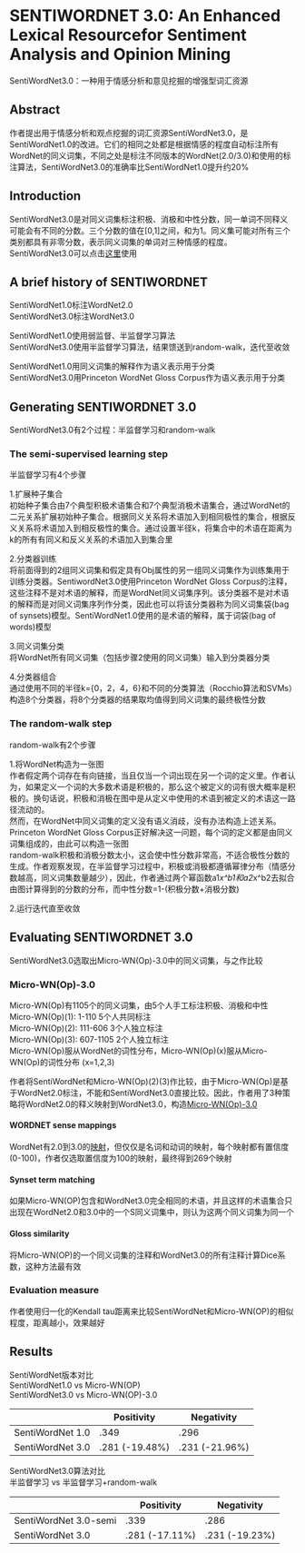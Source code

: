 # SENTIWORDNET 3.0: An Enhanced Lexical Resourcefor Sentiment Analysis and Opinion Mining
SentiWordNet3.0：一种用于情感分析和意见挖掘的增强型词汇资源

## Abstract
作者提出用于情感分析和观点挖掘的词汇资源SentiWordNet3.0，是SentiWordNet1.0的改进。它们的相同之处都是根据情感的程度自动标注所有WordNet的同义词集，不同之处是标注不同版本的WordNet(2.0/3.0)和使用的标注算法，SentiWordNet3.0的准确率比SentiWordNet1.0提升约20%

## Introduction
SentiWordNet3.0是对同义词集标注积极、消极和中性分数，同一单词不同释义可能会有不同的分数。三个分数的值在\[0,1]之间，和为1。同义集可能对所有三个类别都具有非零分数，表示同义词集的单词对三种情感的程度。SentiWordNet3.0可以点击[这里](http://sentiwordnet.isti.cnr.it/)使用

## A brief history of SENTIWORDNET
SentiWordNet1.0标注WordNet2.0<br>
SentiWordNet3.0标注WordNet3.0

SentiWordNet1.0使用弱监督、半监督学习算法<br>
SentiWordNet3.0使用半监督学习算法，结果馈送到random-walk，迭代至收敛

SentiWordNet1.0用同义词集的解释作为语义表示用于分类<br>
SentiWordNet3.0用Princeton WordNet Gloss Corpus作为语义表示用于分类

## Generating SENTIWORDNET 3.0
SentiWordNet3.0有2个过程：半监督学习和random-walk

### The semi-supervised learning step
半监督学习有4个步骤

1.扩展种子集合<br>
初始种子集合由7个典型积极术语集合和7个典型消极术语集合，通过WordNet的二元关系扩展初始种子集合。根据同义关系将术语加入到相同极性的集合，根据反义关系将术语加入到相反极性的集合。通过设置半径k，将集合中的术语在距离为k的所有有同义和反义关系的术语加入到集合里

2.分类器训练<br>
将前面得到的2组同义词集和假定具有Obj属性的另一组同义词集作为训练集用于训练分类器。SentiwordNet3.0使用Princeton WordNet Gloss Corpus的注释，这些注释不是对术语的解释，而是WordNet同义词集序列。该分类器不是对术语的解释而是对同义词集序列作分类，因此也可以将该分类器称为同义词集袋(bag of synsets)模型。SentiWordNet1.0使用的是术语的解释，属于词袋(bag of words)模型

3.同义词集分类<br>
将WordNet所有同义词集（包括步骤2使用的同义词集）输入到分类器分类

4.分类器组合<br>
通过使用不同的半径k={0，2，4，6}和不同的分类算法（Rocchio算法和SVMs）构造8个分类器，将8个分类器的结果取均值得到同义词集的最终极性分数

### The random-walk step
random-walk有2个步骤

1.将WordNet构造为一张图<br>
作者假定两个词存在有向链接，当且仅当一个词出现在另一个词的定义里。作者认为，如果定义一个词的大多数术语是积极的，那么这个被定义的词有很大概率是积极的。换句话说，积极和消极在图中是从定义中使用的术语到被定义的术语这一路径流动的。<br>
然而，在WordNet中同义词集的定义没有语义消歧，没有办法构造上述关系。Princeton WordNet Gloss Corpus正好解决这一问题，每个词的定义都是由同义词集组成的，由此可以构造一张图<br>
random-walk积极和消极分数太小，这会使中性分数非常高，不适合极性分数的生成。作者观察发现，在半监督学习过程中，积极或消极都遵循幂律分布（情感分数越高，同义词集数量越少），因此，作者通过两个幂函数a1*x^b1和a2*x^b2去拟合由图计算得到的分数的分布，而中性分数=1-(积极分数+消极分数)

2.运行迭代直至收敛

## Evaluating SENTIWORDNET 3.0
SentiWordNet3.0选取出Micro-WN(Op)-3.0中的同义词集，与之作比较

### Micro-WN(Op)-3.0
Micro-WN(Op)有1105个的同义词集，由5个人手工标注积极、消极和中性<br>
Micro-WN(Op)(1):   1-110 5个人共同标注<br>
Micro-WN(Op)(2): 111-606 3个人独立标注<br>
Micro-WN(Op)(3): 607-1105 2个人独立标注<br>
Micro-WN(Op)服从WordNet的词性分布，Micro-WN(Op)(x)服从Micro-WN(Op)的词性分布 (x=1,2,3)

作者将SentiWordNet和Micro-WN(Op)(2)(3)作比较，由于Micro-WN(Op)是基于WordNet2.0标注，不能和SentiWordNet3.0直接比较。因此，作者用了3种策略将WordNet2.0的释义映射到WordNet3.0，构造[Micro-WN(Op)-3.0](http://sentiwordnet.isti.cnr.it/)

#### WORDNET sense mappings
WordNet有2.0到3.0的[映射](http://wordnetcode.princeton.edu/3.0/WNsnsmap-3.0.tar.gz)，但仅仅是名词和动词的映射，每个映射都有置信度(0-100)，作者仅选取置信度为100的映射，最终得到269个映射

#### Synset term matching
如果Micro-WN(OP)包含和WordNet3.0完全相同的术语，并且这样的术语集合只出现在WordNet2.0和3.0中的一个S同义词集中，则认为这两个同义词集为同一个

#### Gloss similarity
将Micro-WN(OP)的一个同义词集的注释和WordNet3.0的所有注释计算Dice系数，这种方法最有效

### Evaluation measure
作者使用归一化的Kendall tau距离来比较SentiWordNet和Micro-WN(OP)的相似程度，距离越小，效果越好

## Results
SentiWordNet版本对比<br>
SentiWordNet1.0 vs Micro-WN(OP)<br>
SentiWordNet3.0 vs Micro-WN(OP)-3.0

&nbsp;| Positivity | Negativity
-|-|-
SentiWordNet 1.0 | .349 | .296
SentiWordNet 3.0 |.281 (-19.48%) |.231 (-21.96%)

SentiWordNet3.0算法对比<br>
半监督学习 vs 半监督学习+random-walk

&nbsp;|Positivity|Negativity
-|-|-
SentiWordNet 3.0-semi|.339|.286
SentiWordNet 3.0|.281 (-17.11%)|.231 (-19.23%)